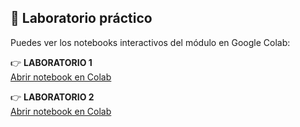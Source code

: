 ## 🧪 Laboratorio práctico

Puedes ver los notebooks interactivos del módulo en Google Colab:

👉 **LABORATORIO 1**  
[Abrir notebook en Colab](https://colab.research.google.com/drive/1e1n7QjlcwigctN_FmUwy5KxEZXuDFeg0?usp=sharing)

👉 **LABORATORIO 2**  
[Abrir notebook en Colab](https://colab.research.google.com/drive/1DFI8WOEGSO5chUK8T_YcN8NlYa9-JU4K?usp=sharing)

